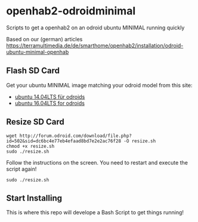 # openhab2-odroidminimal
Scripts to get a openhab2 on an odroid ubuntu MINIMAL running quickly

Based on our (german) articles https://terramultimedia.de/de/smarthome/openhab2/installation/odroid-ubuntu-minimal-openhab

## Flash SD Card
Get your ubuntu MINIMAL image matching your odroid model from this site:
* [ubuntu 14.04LTS für odroids](http://de.eu.odroid.in/?directory=.%2Fubuntu_14.04lts%2F)
* [ubuntu 16.04LTS for odroids](http://de.eu.odroid.in/?directory=.%2Fubuntu_16.04lts%2F)

## Resize SD Card

    wget http://forum.odroid.com/download/file.php?id=502&sid=dc6bc4e77eb4efaad8bd7e2e2ac76f28 -O resize.sh
    chmod +x resize.sh
    sudo ./resize.sh
    
Follow the instructions on the screen. You need to restart and execute the script again!

    sudo ./resize.sh
    
## Start Installing
This is where this repo will develope a Bash Script to get things running!
